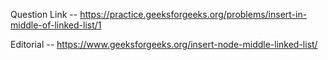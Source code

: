 Question Link -- https://practice.geeksforgeeks.org/problems/insert-in-middle-of-linked-list/1

Editorial -- https://www.geeksforgeeks.org/insert-node-middle-linked-list/
